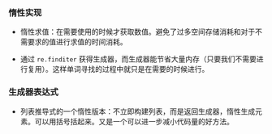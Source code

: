 ### 惰性实现

- 惰性求值：在需要使用的时候才获取数值。避免了过多空间存储消耗和对于不需要求的值进行求值的时间消耗。

- 通过 `re.finditer` 获得生成器，而生成器能节省大量内存（只要我们不需要进行复用）。这样单词寻找的过程中就只是在需要的时候进行。

### 生成器表达式

- 列表推导式的一个惰性版本：不立即构建列表，而是返回生成器，惰性生成元素。可以用括号括起来。又是一个可以进一步减小代码量的好方法。